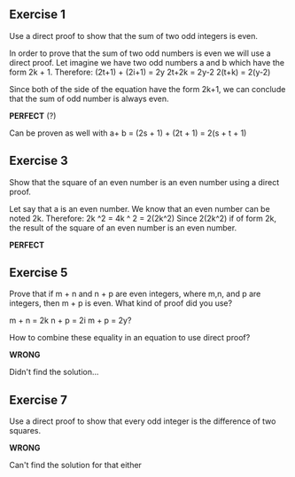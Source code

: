 ## Exercise 1

Use a direct proof to show that the sum of two odd integers is even.

In order to prove that the sum of two odd numbers is even we will use a direct proof. Let imagine we have two odd numbers a and b which have the form 2k + 1.
Therefore:
(2t+1) + (2i+1) = 2y
2t+2k = 2y-2
2(t+k) = 2(y-2)

Since both of the side of the equation have the form 2k+1, we can conclude that the sum of odd number is always even.

**PERFECT** (?)

Can be proven as well with a+ b = (2s + 1) + (2t + 1) = 2(s + t + 1)

## Exercise 3

Show that the square of an even number is an even number using a direct proof.

Let say that a is an even number. We know that an even number can be noted 2k. Therefore:
2k ^2 = 4k ^ 2 = 2(2k^2)
Since 2(2k^2) if of form 2k, the result of the square of an even number is an even number.

**PERFECT**

## Exercise 5

Prove that if m + n and n + p are even integers, where m,n, and p are integers, then m + p is even. What kind of proof did you use?

m + n = 2k
n + p = 2i
m + p = 2y?

How to combine these equality in an equation to use direct proof?


**WRONG** 

Didn't find the solution...

## Exercise 7

Use a direct proof to show that every odd integer is the difference of two squares.

**WRONG**

Can't find the solution for that either
